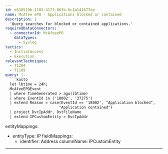 ```yaml
---
id: e838519b-1f03-417f-863b-6c1a141677ee
name: McAfee ePO - Applications blocked or contained
description: |
  'Query searches for blocked or contained applications.'
requiredDataConnectors:
  - connectorId: McAfeeePO
    dataTypes:
      - Syslog
tactics:
  - InitialAccess
  - Execution
relevantTechniques:
  - T1204
  - T1189
query: |-
  ```kusto
  let lbtime = 24h;
  McAfeeEPOEvent
  | where TimeGenerated > ago(lbtime)
  | where EventId in ('18002', '37275')
  | extend Reason = case(EventId == '18002', "Application blocked",
                        "Application contained")
  | project DvcIpAddr, DstFileName
  | extend IPCustomEntity = DvcIpAddr
  ```
entityMappings:
  - entityType: IP
    fieldMappings:
      - identifier: Address
        columnName: IPCustomEntity
---
```



